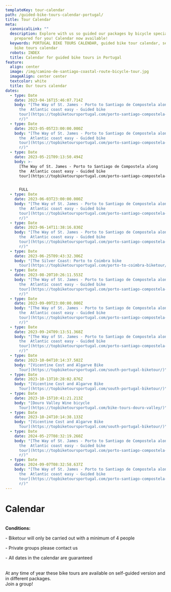 ```yaml
---
templateKey: tour-calendar
path: /guided-bike-tours-calendar-portugal/
title: Tour Calendar
meta:
  canonicalLink: ""
  description: Explore with us so guided our packages by bicycle specially
    prepared for you! Calendar now available!
  keywords: PORTUGAL BIKE TOURS CALENDAR, guided bike tour calendar, self guide
    bike tours calendar
  robots: INDEX
  title: Calendar for guided bike tours in Portugal
feature:
  align: center
  image: /img/camino-de-santiago-coastal-route-bicycle-tour.jpg
  imageAlign: center center
  textcolor: white
  title: Our tours calendar
dates:
  - type: Date
    date: 2023-04-16T15:46:07.714Z
    body: "[The Way of St. James - Porto to Santiago de Compostela along
      the  Atlantic coast easy - Guided bike
      tour](https://topbiketoursportugal.com/porto-santiago-compostela-bike-tou\
      r/)"
  - type: Date
    date: 2023-05-05T23:00:00.000Z
    body: "[The Way of St. James - Porto to Santiago de Compostela along
      the  Atlantic coast easy - Guided bike
      tour](https://topbiketoursportugal.com/porto-santiago-compostela-bike-tou\
      r/)"
  - type: Date
    date: 2023-05-21T09:13:50.494Z
    body: >-
      [The Way of St. James - Porto to Santiago de Compostela along
      the  Atlantic coast easy - Guided bike
      tour](https://topbiketoursportugal.com/porto-santiago-compostela-bike-tour/)


      F﻿ULL
  - type: Date
    date: 2023-06-03T23:00:00.000Z
    body: "[The Way of St. James - Porto to Santiago de Compostela along
      the  Atlantic coast easy - Guided bike
      tour](https://topbiketoursportugal.com/porto-santiago-compostela-bike-tou\
      r/)"
  - type: Date
    date: 2023-06-14T11:38:16.830Z
    body: "[The Way of St. James - Porto to Santiago de Compostela along
      the  Atlantic coast easy - Guided bike
      tour](https://topbiketoursportugal.com/porto-santiago-compostela-bike-tou\
      r/)"
  - type: Date
    date: 2023-06-25T09:43:32.306Z
    body: "[The Silver Coast: Porto to Coimbra bike
      tour](https://topbiketoursportugal.com/porto-to-coimbra-biketour/)"
  - type: Date
    date: 2023-08-20T10:26:11.553Z
    body: "[The Way of St. James - Porto to Santiago de Compostela along
      the  Atlantic coast easy - Guided bike
      tour](https://topbiketoursportugal.com/porto-santiago-compostela-bike-tou\
      r/)"
  - type: Date
    date: 2023-09-09T23:00:00.000Z
    body: "[The Way of St. James - Porto to Santiago de Compostela along
      the  Atlantic coast easy - Guided bike
      tour](https://topbiketoursportugal.com/porto-santiago-compostela-bike-tou\
      r/)"
  - type: Date
    date: 2023-09-24T09:13:51.368Z
    body: "[The Way of St. James - Porto to Santiago de Compostela along
      the  Atlantic coast easy - Guided bike
      tour](https://topbiketoursportugal.com/porto-santiago-compostela-bike-tou\
      r/)"
  - type: Date
    date: 2023-10-04T10:14:37.502Z
    body: "[Vicentine Cost and Algarve Bike
      Tour](https://topbiketoursportugal.com/south-portugal-biketour/)"
  - type: Date
    date: 2023-10-13T10:28:02.876Z
    body: "[Vicentine Cost and Algarve Bike
      Tour](https://topbiketoursportugal.com/south-portugal-biketour/)"
  - type: Date
    date: 2023-10-15T10:41:21.213Z
    body: "[Douro Valley Wine bicycle
      Tour](https://topbiketoursportugal.com/bike-tours-douro-valley/)"
  - type: Date
    date: 2023-10-24T10:14:38.133Z
    body: "[Vicentine Cost and Algarve Bike
      Tour](https://topbiketoursportugal.com/south-portugal-biketour/)"
  - type: Date
    date: 2024-05-27T08:32:19.260Z
    body: "[The Way of St. James - Porto to Santiago de Compostela along
      the  Atlantic coast easy - Guided bike
      tour](https://topbiketoursportugal.com/porto-santiago-compostela-bike-tou\
      r/)"
  - type: Date
    date: 2024-09-07T08:32:58.637Z
    body: "[The Way of St. James - Porto to Santiago de Compostela along
      the  Atlantic coast easy - Guided bike
      tour](https://topbiketoursportugal.com/porto-santiago-compostela-bike-tou\
      r/)"
---
```

# Calendar

\
**Conditions:**

\- Biketour will only be carried out with a minimum of 4 people

\- Private groups please contact us

\- All dates in the calendar are guaranteed

\
At any time of year these bike tours are available on self-guided version and in different packages.
\
Join a group!
